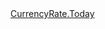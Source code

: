<!-- Cryptocurrency Price Widget --><script>!function(){var e=document.getElementsByTagName("script"),t=e[e.length-1],n=document.createElement("script");function r(){var e=crCryptocoinPriceWidget.init({base:"USD",items:"BTC,ETH,LTC,XMR,DASH",backgroundColor:"D72C2C",streaming:"1",rounded:"1",boxShadow:"1",border:"1"});t.parentNode.insertBefore(e,t)}n.src="https://co-in.io/widget/pricelist.js?items=BTC%2CETH%2CLTC%2CXMR%2CDASH",n.async=!0,n.readyState?n.onreadystatechange=function(){"loaded"!=n.readyState&&"complete"!=n.readyState||(n.onreadystatechange=null,r())}:n.onload=function(){r()},t.parentNode.insertBefore(n,null)}();</script><a href="https://currencyrate.today/" rel="noopener" target="_blank">CurrencyRate.Today</a><!-- /Cryptocurrency Price Widget -->
